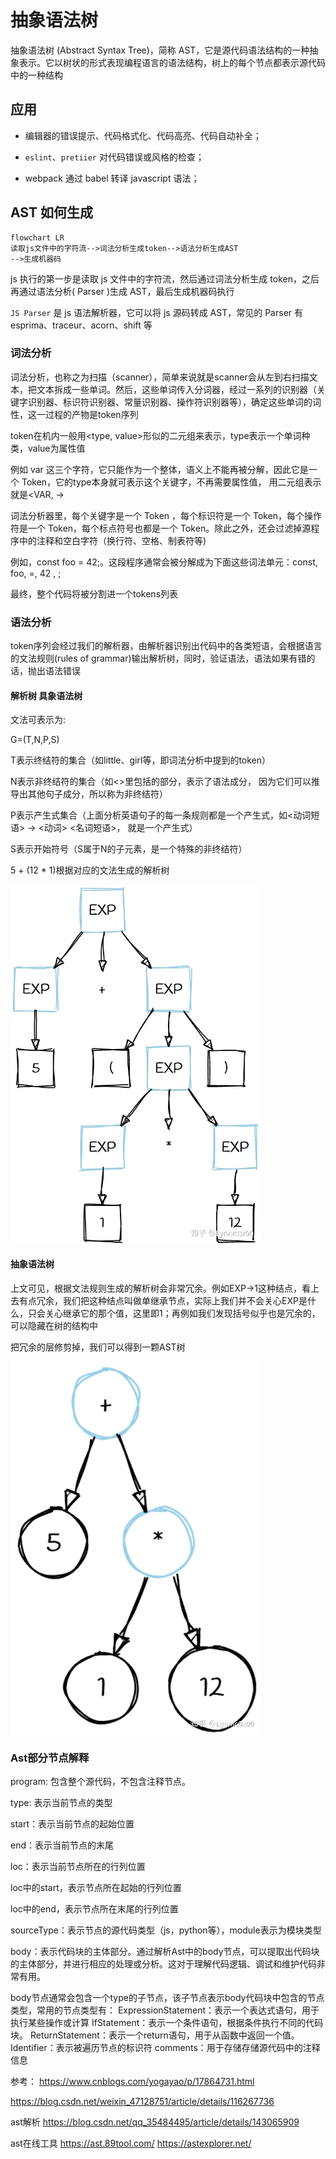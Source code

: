 # 抽象语法树

抽象语法树 (Abstract Syntax Tree)，简称 AST，它是源代码语法结构的一种抽象表示。它以树状的形式表现编程语言的语法结构，树上的每个节点都表示源代码中的一种结构

## 应用

- 编辑器的错误提示、代码格式化、代码高亮、代码自动补全；

- `eslint`、`pretiier` 对代码错误或风格的检查；

- webpack 通过 babel 转译 javascript 语法；

## AST 如何生成

```mermaid
flowchart LR
读取js文件中的字符流-->词法分析生成token-->语法分析生成AST
-->生成机器码
```



js 执行的第一步是读取 js 文件中的字符流，然后通过词法分析生成 token，之后再通过语法分析( Parser )生成 AST，最后生成机器码执行

`JS Parser` 是 js 语法解析器，它可以将 js 源码转成 AST，常见的 Parser 有 esprima、traceur、acorn、shift 等

### 词法分析
词法分析，也称之为扫描（scanner），简单来说就是scanner会从左到右扫描文本，把文本拆成一些单词。然后，这些单词传入分词器，经过一系列的识别器（关键字识别器、标识符识别器、常量识别器、操作符识别器等），确定这些单词的词性，这一过程的产物是token序列

token在机内一般用<type, value>形似的二元组来表示，type表示一个单词种类，value为属性值

例如 var 这三个字符，它只能作为一个整体，语义上不能再被分解，因此它是一个 Token，它的type本身就可表示这个关键字，不再需要属性值， 用二元组表示就是<VAR, ->

词法分析器里，每个关键字是一个 Token ，每个标识符是一个 Token，每个操作符是一个 Token，每个标点符号也都是一个 Token。除此之外，还会过滤掉源程序中的注释和空白字符（换行符、空格、制表符等)

例如，const foo = 42;。这段程序通常会被分解成为下面这些词法单元：const, foo, =, 42 , ;

最终，整个代码将被分割进一个tokens列表

### 语法分析

token序列会经过我们的解析器，由解析器识别出代码中的各类短语，会根据语言的文法规则(rules of grammar)输出解析树，同时，验证语法，语法如果有错的话，抛出语法错误

#### 解析树 具象语法树


文法可表示为:

G=(T,N,P,S)

T表示终结符的集合（如little、girl等，即词法分析中提到的token）

N表示非终结符的集合（如<>里包括的部分，表示了语法成分， 因为它们可以推导出其他句子成分，所以称为非终结符）

P表示产生式集合（上面分析英语句子的每一条规则都是一个产生式，如<动词短语> -> <动词> <名词短语>， 就是一个产生式）

S表示开始符号（S属于N的子元素，是一个特殊的非终结符）

5 + (12 * 1)根据对应的文法生成的解析树

<img alt="具象语法树" src="assets/cst.webp" width="400" align="middle">

#### 抽象语法树

上文可见，根据文法规则生成的解析树会非常冗余。例如EXP->1这种结点，看上去有点冗余，我们把这种结点叫做单继承节点，实际上我们并不会关心EXP是什么，只会关心继承它的那个值，这里即1；再例如我们发现括号似乎也是冗余的，可以隐藏在树的结构中

把冗余的层修剪掉，我们可以得到一颗AST树

<img alt="具象语法树" src="assets/ast.webp" width="400" align="middle">


### Ast部分节点解释
program: 包含整个源代码，不包含注释节点。

type: 表示当前节点的类型

start：表示当前节点的起始位置

end：表示当前节点的末尾

loc：表示当前节点所在的行列位置

loc中的start，表示节点所在起始的行列位置

loc中的end，表示节点所在末尾的行列位置

sourceType：表示节点的源代码类型（js，python等），module表示为模块类型

body：表示代码块的主体部分。通过解析Ast中的body节点，可以提取出代码块的主体部分，并进行相应的处理或分析。这对于理解代码逻辑、调试和维护代码非常有用。

body节点通常会包含一个type的子节点，该子节点表示body代码块中包含的节点类型，常用的节点类型有：
ExpressionStatement：表示一个表达式语句，用于执行某些操作或计算
IfStatement：表示一个条件语句，根据条件执行不同的代码块。
ReturnStatement：表示一个return语句，用于从函数中返回一个值。
Identifier：表示被遍历节点的标识符
comments：用于存储存储源代码中的注释信息 


参考：
https://www.cnblogs.com/yogayao/p/17864731.html

https://blog.csdn.net/weixin_47128751/article/details/116267736

ast解析
https://blog.csdn.net/qq_35484495/article/details/143065909

ast在线工具
https://ast.89tool.com/
https://astexplorer.net/